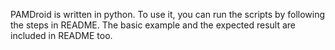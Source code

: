 PAMDroid is written in python. To use it, you can run the scripts by following the steps in README. The basic example and the expected result are included in README too.  